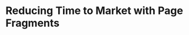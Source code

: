 # Reducing Time to Market with Page Fragments
<!-- 
When it comes to being successful in the digital era, it often comes down to speeding up time-to-market. Web Teams and copy-writers need to get webpages and content created and out the door quickly to promote new products, updates, or to communicate to the different audiences using the platform. Because there are so many different hands involved in a successful Site launch, Liferay DXP 7.2 includes Site Building features that can be created by front-end developers and combined and added in a GUI by administrators to meet the ever-changing business demands.  

## Building Livingstone's Pages with Fragments {#LivingstoneFragments}

With the growing business of _Livingstone Hotels & Resorts_, there are new Hotel and Resort offerings happening on a regular basis. To continue to thrive as a premier Hospitality company, the Livingstone team needs to regularly create new hotel and resort Sites with modern pages with the information travelers need to get the most out of their stay. In order to make this process of new Site building as streamlined as possible, Kaito and the development team can create editable Page Fragments that can be used by the web team. From there, the web team will simply need to create a new Site, add the Fragments as needed and customize the text and images to match the new hotel or resort being represented by the new Site.

<figure>
  <img src="../images/lecture-images/fragment.png" style="max-height: 100%;" />
  <figcaption style="font-size: x-small">Fig.1 Livingstone Fragment Example</figcaption>
</figure>

## Page Fragments {#LiferayFragments}

In order for the different Site building teams to quickly re-use and combine different aspects of a page, they can use _Page Fragments_. Page Fragments _Sections_ and _Components_ can be combined to provide layouts with specific text and image components that can be added to any part of a _Content Page_. Here are some examples of what developers can build with Page Fragments include:
* Calls to action  
* Banners
* Carousels  
* Customer Quotes  

These examples only scratch the surface of the possible uses of Page Fragments. Page Fragments allow for greater versatility and customization, also creating a space for easy collaboration. They are a great way for the development team and the marketing teams to collaborate and implement great design features straight into the different Site Pages.

<div class="key-point">
Key Point: <br>
Page Fragments are a combination of HTML, CSS, and JavaScript and act as reusable and editable parts of a Site Page.
</div>

<figure>
  <img src="../images/lecture-images/fragment-example.png" style="max-height: 100%;" />
  <figcaption style="font-size: x-small">Fig.2 Fragment Example on a Content Page</figcaption>
</figure>

## Creating Page Fragments {#Creating}

Page Fragments can be created using the Fragments NPM Generator or on the platform using the Fragment Editor. Page Fragments are managed in _Collections_. Collections are like folders that contain fragments. When creating a Content Page, admins will see the different Collections available and from there can choose the fragments they wish to use.

<div class="key-point">
Key Point: <br />
Fragments are organized in groups called <b>Collections</b> that can be used when creating <b>Content Pages</b>.
</div>

<figure>
  <img src="../images/lecture-images/collections.png" style="max-height: 100%;" />
  <figcaption style="font-size: x-small">Fig.3 An example of a Collection</figcaption>
</figure>

<br />

The Fragment Editor should feel familiar to web developers. HTML, CSS, and JavaScript code can be added and edited directly in the editor. Source files (CSS, JavaScript, images, files) can also be uploaded and edited with the Fragment Editor.

<figure>
  <img src="../images/lecture-images/fragment-editor-example.png" style="max-height: 100%;" />
  <figcaption style="font-size: x-small">Fig.4 The Fragment editor</figcaption>
</figure>

Once a Fragment is created, developers will be able to specify which parts of a Fragment can be edited. For example, a developer may create a banner with editable images and buttons with text that can be edited by the Marketing team.

Developers can specify elements as editable using the `<lfr-editable>` tag. In order for the tag to be valid, developers must add both a custom `id` and `type` to the tag. There are three types of assets that can be used as the `type` in the `<lfr-editable>` tag:
1. Text
2. Image
3. HTML

Using the `<lfr-editable>` tag is as easy as using any standard tag, with a specified id: 

```HTML
<h1><lfr-editable id="main-title" type="text">Take the trip of a lifetime</lfr-editable></h1>
<lfr-editable id="-cover-image" type="image"><img src=”http://abc.com/paris.img”/></lfr-editable>
<p>
  <lfr-editable id="body-text" type="text">
    Make your dreams of adventure a reality by escaping to one of Livingstone Hotels & Resorts 17 world class hotels across the globe.
  </lfr-editable>
</p>
```

<br />

Once this Fragment is placed on a _Content Page_, users will be able to edit the title text, body text, and even update the image in the fragment. Page Fragments also allow for widgets to be embedded. In order to embed a widget into a Page Fragment, all you must know is its registered name. For example, the Navigation Menu widget is registered as _nav_. The key is to use the `<lfr-widget>` tag and add in your widget's registered name. 

A Page Fragment with an embedded widget can look as follows: 

```html
<div class=”container-fluid”>
  <div class=”row”>
    <div class=”col-md-10”>
       <lfr-widget-nav />
    </div>
  </div>
</div>
```

Custom widgets can also be configured to be embeddable within fragments by adding the following within a portlet's `@Component` annotation: 

```java
"com.liferay.fragment.entry.processor.portlet.alias=[widget-name-here]]"
```

<br />

## Developing Fragments with the Fragments Generator {#Reusing}

For those working with NPM tools, the primary way to build, manage, and deploy Fragments is by making use of the Liferay Fragments Generator. Just like the other generators, the Fragments generator requires the following:
* NodeJS 8+
* NPM 6+
* Yeoman 2+

To install the generator, developers can run `npm install -g generator-liferay-fragments`.  

<div class="key-point">
Key Point: <br />
The Liferay Fragments Generator can be used to create Collections and Fragment projects that can be imported into the platform by following this process:
<ul>
  <li>Run <code>yo liferay-fragments</code> to create the new fragment project structure.</li>
  <li>Create Collections by running <code>npm run add-collection</code></li>
  <li>Create Fragments inside the Collection with <code>npm run add-fragment</code></li>
  <li>Import the Fragments into the platform with <code>npm run import</code></li>
</ul>
</div>

<br />

When creating Page Fragments in a collection, they need to include the following three primary files:
* `index.html`
* `index.css`
* `index.js`

These files need to be properly arranged to ensure that the metadata gets added to the platform correctly. The Generate will handle that for you when creating Page Fragments. 

Finally, Developers can connect to a running Liferay server to do things like export and import fragments. They have the ability to run these commands:
1. `npm run import`: This is used to send the collections and fragments to the server
2. `npm run import:watch`: This is used to automatically send collection and fragment changes to the platform
3. `npm run compress`: This is used to compress the collections and files into a zip file.
4. `npm run export`: This will take existing fragments on the platform and bring them into the npm process.

<br />

## Tool-Agnostic Fragment Development {#Developing}

Front-End Developers also have the ability to create Page Fragments using any of the development tools they would use in their current workflow. As Fragments are just HTML, CSS, and JavaScript, any text editor or tool will work to create Page Fragments.

<div class="key-point">
Key Point: <br />
Developers can use any tools they're currently using in their workflow to create Collections of Fragments and import them into Liferay.
</div>

To start, developers need to create a Fragment structure like the following:
```
collection-name/  
  * collection.json
  * fragment-name01/
  * fragment-name02/
  ...
```

<br />

The `collection-name/` folder acts as the internal identifier for the collection and allows for re-imports. The `collection.json` file is where users can specify the user-friendly name and description for the Fragment Collection that will be visible on the platform. 

```json
{
  "name":"Livingstone Front Page Fragments",
  "description":"Basic Fragments for Livingstone Pages"
}
```

Each Page Fragment should be structured as follows:

```
fragment-name-01/
	* fragment.json
	* src/
		* index.html
		* index.js
		* index.css
```

<br />

The `fragment-name-01/` folder acts as the internal identifier for the Fragment and allows for re-imports. Each folder containing individual Fragments contains a `fragment.json` file that specifies the path for source files and user-friendly name for the Fragment. Users should also include a `src` folder with the HTML, CSS, and JavaScript that make up the Fragment.

```json
{
  "jsPath":"/collection-name/fragment-01/src/index.js",
  "htmlPath":"/collection-name/fragment-01/src/index.html",
  "cssPath":"/collection-name/fragment-01/src/index.css",
  "name":"01-Main Banner"
}
```

Users can package as many Fragments as needed in a Collection. 

<figure>
  <img src="../images/lecture-images/fragment-structure.png" style="max-height: 35%;" />
  <figcaption style="font-size: x-small">Fig.5 The structure of a Page Fragment collection created locally</figcaption>
</figure>

<br />

Once Fragments are created and organized as desired, users can zip the file and upload it to the Liferay platform.

## Display Page Templates {#DisplayPage}

Page Fragments created by Front-End Developers can also be used as a stand-in for Web Content Templates when using _Display Page Templates_. 

<div class="key-point">
Key Point: <br />
<b>Page Display Templates</b> allow administrators to create re-usable pages in a Site and include the ability to map Web Content Structure, document metadata, and blog fields to Page Fragment fields. 
</div>

This option gives developers the ability to control the front-end presentation of Blogs, Documents, and Web Content through Page Fragments. 

<figure>
  <img src="../images/lecture-images/mapping-example.png" style="max-height: 100%;" />
  <figcaption style="font-size: x-small">Fig.6 Mapping Fragment Fields</figcaption>
</figure>

<div class="note">
  Note: For more information on how to build Display Page Templates, you can see our documentation: <a href="https://portal.liferay.dev/docs/7-2/user/-/knowledge_base/u/creating-display-pages">https://portal.liferay.dev/docs/7-2/user/-/knowledge_base/u/creating-display-pages</a>
</div>

<div class="summary">
<h3>Knowledge Check</h3>
<ul>
  <li>Page Fragments are written in a combination of _________________________, _________________________, and _________________________.</li>
  <li>Page Fragments can be displayed on special _________________________ Pages.</li>
  <li>Page Fragments are organized in _________________________ of commonly used fragments.</li>
  <li>Developers can create Collections and Fragments using the _________________________ Generator.</li>
  <li>Page Fragments can be used as Front-end views of _________________________, _________________________, and _________________________.</li>
</ul>
</div> -->